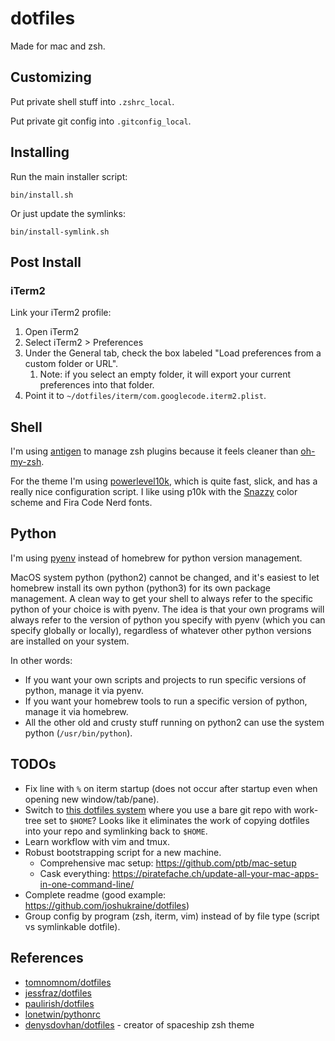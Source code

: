 # dotfiles

Made for mac and zsh.

## Customizing

Put private shell stuff into `.zshrc_local`.

Put private git config into `.gitconfig_local`.

## Installing

Run the main installer script:

```
bin/install.sh
```

Or just update the symlinks:

```
bin/install-symlink.sh
```

## Post Install

### iTerm2

Link your iTerm2 profile:

1. Open iTerm2
2. Select iTerm2 > Preferences
3. Under the General tab, check the box labeled "Load preferences from a custom folder or URL".
    1. Note: if you select an empty folder, it will export your current preferences into that folder.
4. Point it to `~/dotfiles/iterm/com.googlecode.iterm2.plist`.

## Shell

I'm using [antigen](https://github.com/zsh-users/antigen) to manage zsh plugins because it feels cleaner
than [oh-my-zsh](https://github.com/ohmyzsh/ohmyzsh).

For the theme I'm using [powerlevel10k](https://github.com/romkatv/powerlevel10k), which is quite fast, slick, and has a
really nice configuration script. I like using p10k with the [Snazzy](https://github.com/sindresorhus/iterm2-snazzy)
color scheme and Fira Code Nerd fonts.

## Python

I'm using [pyenv](https://github.com/pyenv/pyenv) instead of homebrew for python version management.

MacOS system python (python2) cannot be changed, and it's easiest to let homebrew install its own python (python3) for
its own package management. A clean way to get your shell to always refer to the specific python of your choice is with
pyenv. The idea is that your own programs will always refer to the version of python you specify with pyenv (which you
can specify globally or locally), regardless of whatever other python versions are installed on your system.

In other words:

* If you want your own scripts and projects to run specific versions of python, manage it via pyenv.
* If you want your homebrew tools to run a specific version of python, manage it via homebrew.
* All the other old and crusty stuff running on python2 can use the system python (`/usr/bin/python`).

## TODOs

* Fix line with `%` on iterm startup (does not occur after startup even when opening new window/tab/pane).
* Switch to [this dotfiles system](https://www.atlassian.com/git/tutorials/dotfiles) where you use a bare git repo with
  work-tree set to `$HOME`? Looks like it eliminates the work of copying dotfiles into your repo and symlinking back
  to `$HOME`.
* Learn workflow with vim and tmux.
* Robust bootstrapping script for a new machine.
    * Comprehensive mac setup: https://github.com/ptb/mac-setup
    * Cask everything: https://piratefache.ch/update-all-your-mac-apps-in-one-command-line/
* Complete readme (good example: https://github.com/joshukraine/dotfiles)
* Group config by program (zsh, iterm, vim) instead of by file type (script vs symlinkable dotfile).

## References

* [tomnomnom/dotfiles](https://github.com/tomnomnom/dotfiles)
* [jessfraz/dotfiles](https://github.com/jessfraz/dotfiles)
* [paulirish/dotfiles](https://github.com/paulirish/dotfiles)
* [lonetwin/pythonrc](https://github.com/lonetwin/pythonrc)
* [denysdovhan/dotfiles](https://github.com/denysdovhan/dotfiles) - creator of spaceship zsh theme
